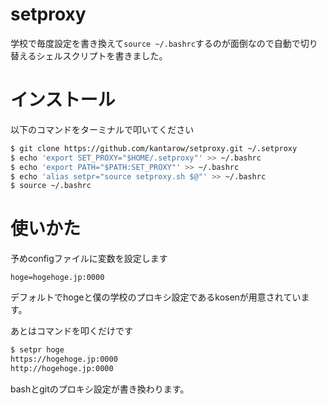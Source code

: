 # setproxy

学校で毎度設定を書き換えて`source ~/.bashrc`するのが面倒なので自動で切り替えるシェルスクリプトを書きました。

# インストール

以下のコマンドをターミナルで叩いてください
```bash
$ git clone https://github.com/kantarow/setproxy.git ~/.setproxy
$ echo 'export SET_PROXY="$HOME/.setproxy"' >> ~/.bashrc
$ echo 'export PATH="$PATH:SET_PROXY"' >> ~/.bashrc
$ echo 'alias setpr="source setproxy.sh $@"' >> ~/.bashrc
$ source ~/.bashrc
```

# 使いかた

予めconfigファイルに変数を設定します

```
hoge=hogehoge.jp:0000
```

デフォルトでhogeと僕の学校のプロキシ設定であるkosenが用意されています。

あとはコマンドを叩くだけです
```bash
$ setpr hoge
https://hogehoge.jp:0000
http://hogehoge.jp:0000
```

bashとgitのプロキシ設定が書き換わります。
